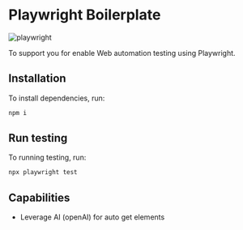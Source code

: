 # Playwright Boilerplate

![playwright](https://github.com/noviantonugroho4/playwright_ts/blob/main/pic/playwright.png?raw=true)

To support you for enable Web automation testing using Playwright.

## Installation

To install dependencies, run:

```bash
npm i
```

## Run testing

To running testing, run:

```bash
npx playwright test
```

## Capabilities

- Leverage AI (openAI) for auto get elements 